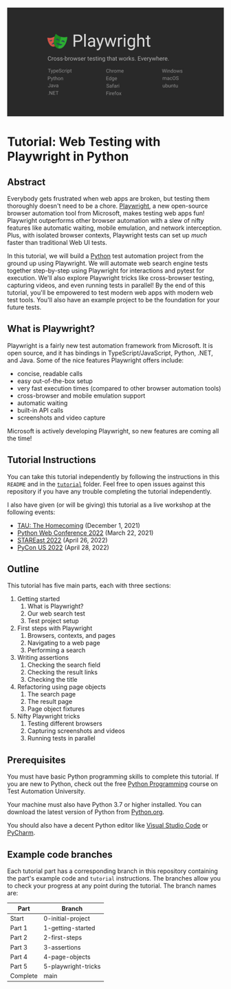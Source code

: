 ![Playwright banner](tutorial/images/playwright-banner.jpeg)


# Tutorial: Web Testing with Playwright in Python


## Abstract

Everybody gets frustrated when web apps are broken,
but testing them thoroughly doesn't need to be a chore.
[Playwright](https://playwright.dev/python/),
a new open-source browser automation tool from Microsoft,
makes testing web apps fun!
Playwright outperforms other browser automation with a slew of nifty features
like automatic waiting, mobile emulation, and network interception.
Plus, with isolated browser contexts,
Playwright tests can set up *much* faster than traditional Web UI tests.

In this tutorial, we will build a [Python](https://www.python.org/)
test automation project from the ground up using Playwright.
We will automate web search engine tests together step-by-step
using Playwright for interactions and pytest for execution.
We'll also explore Playwright tricks
like cross-browser testing, capturing videos, and even running tests in parallel!
By the end of this tutorial, you'll be empowered to test modern web apps with modern web test tools.
You'll also have an example project to be the foundation for your future tests.


## What is Playwright?

Playwright is a fairly new test automation framework from Microsoft.
It is open source, and it has bindings in TypeScript/JavaScript, Python, .NET, and Java.
Some of the nice features Playwright offers include:

* concise, readable calls
* easy out-of-the-box setup
* very fast execution times (compared to other browser automation tools)
* cross-browser and mobile emulation support
* automatic waiting
* built-in API calls
* screenshots and video capture

Microsoft is actively developing Playwright,
so new features are coming all the time!


## Tutorial Instructions

You can take this tutorial independently by following the instructions
in this `README` and in the [`tutorial`](tutorial) folder.
Feel free to open issues against this repository if you have any trouble completing the tutorial independently.

I also have given (or will be giving) this tutorial as a live workshop at the following events:

* [TAU: The Homecoming](https://applitools.com/on-demand-videos/tau-the-homecoming-2021/) (December 1, 2021)
* [Python Web Conference 2022](https://2022.pythonwebconf.com/tutorials/end-to-end-testing-with-playwright) (March 22, 2021)
* [STAREast 2022](https://stareast.techwell.com/program/tutorials/web-ui-testing-playwright-python-stareast-2022) (April 26, 2022)
* [PyCon US 2022](https://us.pycon.org/2022/schedule/presentation/35/) (April 28, 2022)


## Outline

This tutorial has five main parts, each with three sections:

1. Getting started
   1. What is Playwright?
   2. Our web search test
   3. Test project setup
2. First steps with Playwright
   1. Browsers, contexts, and pages
   2. Navigating to a web page
   3. Performing a search
3. Writing assertions
   1. Checking the search field
   2. Checking the result links
   3. Checking the title
4. Refactoring using page objects
   1. The search page
   2. The result page
   3. Page object fixtures
5. Nifty Playwright tricks
   1. Testing different browsers
   2. Capturing screenshots and videos
   3. Running tests in parallel


## Prerequisites

You must have basic Python programming skills to complete this tutorial.
If you are new to Python, check out the free
[Python Programming](https://testautomationu.applitools.com/python-tutorial/) course
on Test Automation University.

Your machine must also have Python 3.7 or higher installed.
You can download the latest version of Python from [Python.org](https://www.python.org/).

You should also have a decent Python editor like
[Visual Studio Code](https://code.visualstudio.com/docs/languages/python)
or [PyCharm](https://www.jetbrains.com/pycharm/).


## Example code branches

Each tutorial part has a corresponding branch in this repository containing the part's example code and `tutorial` instructions.
The branches allow you to check your progress at any point during the tutorial.
The branch names are:

| Part     | Branch              |
| ------   | ------------------- |
| Start    | 0-initial-project   |
| Part 1   | 1-getting-started   |
| Part 2   | 2-first-steps       |
| Part 3   | 3-assertions        |
| Part 4   | 4-page-objects      |
| Part 5   | 5-playwright-tricks |
| Complete | main                |